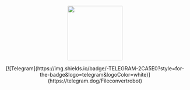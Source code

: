 <p align="center">
<img src="https://i.giphy.com/media/KzJkzjggfGN5Py6nkT/200.webp" width="150">
  <p align="center">  
  [![Telegram](https://img.shields.io/badge/-TELEGRAM-2CA5E0?style=for-the-badge&logo=telegram&logoColor=white)](https://telegram.dog/Fileconvertrobot) 
  </p>
</p>

